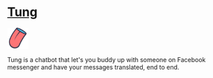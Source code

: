 # [Tung](https://jonnygwi.github.io/tung/)

<img src="/img/logo.png" height="48" width="48" >

Tung is a chatbot that let's you buddy up with someone on Facebook messenger and have your messages translated, end to end.
